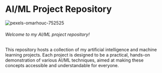 # AI/ML Project Repository

![pexels-omarhouc-752525](https://github.com/VP235/VP235/assets/74403473/34740926-00d0-4de3-9e6d-696c1a788a62)

###### Welcome to my AI/ML project repository! 

This repository hosts a collection of my artificial intelligence and machine learning projects. Each project is designed to be a practical, hands-on demonstration of various AI/ML techniques, aimed at making these concepts accessible and understandable for everyone.
